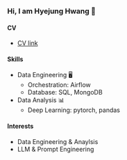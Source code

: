 ### Hi, I am Hyejung Hwang 👐
#### CV
- [CV link](https://docs.google.com/document/d/e/2PACX-1vTqmkQE38unl1_lt8vZbypc7DmbpS2ov8ECkgjwKB4VCVN8Lq03QGWp6HYeZP6q7g/pub)
#### Skills
- Data Engineering 🖥️ 
  - Orchestration: Airflow
  - Database: SQL, MongoDB
- Data Analysis 📊
  - Deep Learning: pytorch, pandas
#### Interests
- Data Engineering & Anaylsis
- LLM & Prompt Engineering
